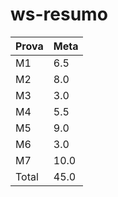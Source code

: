 # ws-resumo

| Prova       | Meta  |
|-------------|-------|
| M1          | 6.5   |
| M2          | 8.0   |
| M3          | 3.0   |
| M4          | 5.5   |
| M5          | 9.0   |
| M6          | 3.0   |
| M7          | 10.0  |
| Total       | 45.0  |